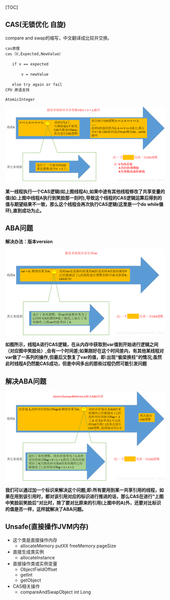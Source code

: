 [TOC]

##  CAS(无锁优化 自旋)

compare and swap的缩写，中文翻译成比较并交换。

```
cas原理
cas（V,Expected,NewValue）

​   if v == expected

​		v = newValue

​	else try again or fail
CPU 原语支持
```

```
AtomicInteger
```

![cap原理概述](../image/cap原理概述.png)

**某一线程执行一个CAS逻辑(如上图线程A),如果中途有其他线程修改了共享变量的值(如:上图中线程A执行到笑脸那一刻时),导致这个线程的CAS逻辑运算后得到的值与期望结果不一致，那么这个线程会再次执行CAS逻辑(这里是一个do while循环),直到成功为止。**



## ABA问题

**解决办法：版本version**

![ABA问题](../image/ABA问题.png)

**如图所示，线程A进行CAS逻辑，在从内存中获取到var值到开始进行逻辑之间（对应图中笑脸处）,会有一个时间差;如果刚好在这个时间差内，有其他某线程对var做了一系列的操作,但最后又恢复了var的值，即:出现“偷梁换柱”的情况;虽然此时线程A仍然能CAS成功，但是中间多出的那些过程仍然可能引发问题**

##  解决ABA问题

![解决ABA问题](../image/解决ABA问题.png)



**我们可以通过加一个标识来解决这个问题;即:所有要用到某一共享引用的线程，如果在用到该引用时，都对该引用对应的标识进行推进的话，那么CAS在进行“上图中笑脸前笑脸后”对比时，除了要对比原来的引用(上图中的A)外，还要对比标识的值是否一样，这样就解决了ABA问题。**



## Unsafe(直接操作JVM内存)

+ 这个类是直接操作内存
  + allocateMemory putXX freeMemory pageSize
+ 直接生成类实例
  + allocateInstance
+ 直接操作类或实例变量
  + ObjectFieldOffset
  + getInt
  + getObject
+ CAS相关操作
  + compareAndSwapObject int Long

